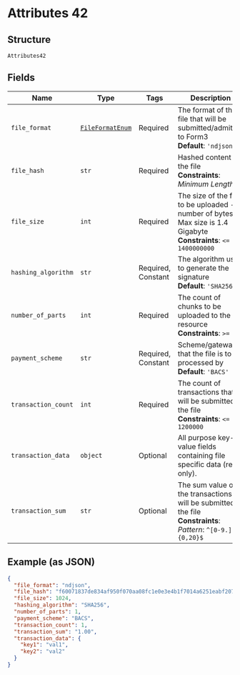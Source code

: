 
# Attributes 42

## Structure

`Attributes42`

## Fields

| Name | Type | Tags | Description |
|  --- | --- | --- | --- |
| `file_format` | [`FileFormatEnum`](../../doc/models/file-format-enum.md) | Required | The format of the file that will be submitted/admitted to Form3<br>**Default**: `'ndjson'` |
| `file_hash` | `str` | Required | Hashed content of the file<br>**Constraints**: *Minimum Length*: `1` |
| `file_size` | `int` | Required | The size of the file to be uploaded - number of bytes. Max size is 1.4 Gigabyte<br>**Constraints**: `<= 1400000000` |
| `hashing_algorithm` | `str` | Required, Constant | The algorithm used to generate the signature<br>**Default**: `'SHA256'` |
| `number_of_parts` | `int` | Required | The count of chunks to be uploaded to the resource<br>**Constraints**: `>= 1` |
| `payment_scheme` | `str` | Required, Constant | Scheme/gateway that the file is to be processed by<br>**Default**: `'BACS'` |
| `transaction_count` | `int` | Required | The count of transactions that will be submitted in the file<br>**Constraints**: `<= 1200000` |
| `transaction_data` | `object` | Optional | All purpose key-value fields containing file specific data (read only). |
| `transaction_sum` | `str` | Optional | The sum value of the transactions will be submitted in the file<br>**Constraints**: *Pattern*: `^[0-9.]{0,20}$` |

## Example (as JSON)

```json
{
  "file_format": "ndjson",
  "file_hash": "f60071837de834af950f070aa08fc1e0e3e4b1f7014a6251eabf207eba10c817",
  "file_size": 1024,
  "hashing_algorithm": "SHA256",
  "number_of_parts": 1,
  "payment_scheme": "BACS",
  "transaction_count": 1,
  "transaction_sum": "1.00",
  "transaction_data": {
    "key1": "val1",
    "key2": "val2"
  }
}
```

